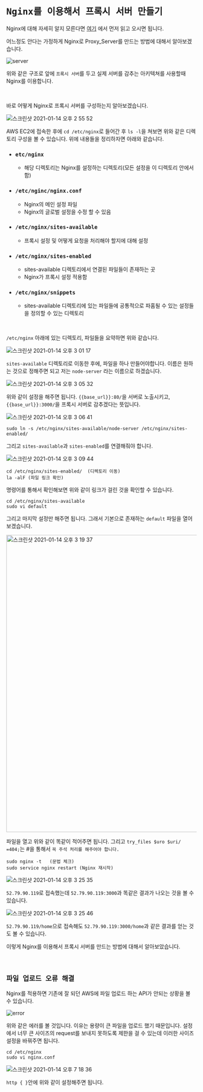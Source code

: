 # `Nginx를 이용해서 프록시 서버 만들기`

Nginx에 대해 자세히 알지 모른다면 [여기](https://github.com/wjdrbs96/Today-I-Learn/blob/master/Web/Ngnix%EB%9E%80%3F.md) 에서 먼저 읽고 오시면 됩니다. 

어느정도 안다는 가정하게 Nginx로 Proxy_Server를 만드는 방법에 대해서 알아보겠습니다.

![server](https://user-images.githubusercontent.com/43840561/104095511-8c973500-52da-11eb-9cea-e8e77deb35f5.png)

위와 같은 구조로 앞에 `프록시 서버`를 두고 실제 서버를 감추는 아키텍쳐를 사용할때 Nginx를 이용합니다. 

<br>

바로 어떻게 Nginx로 프록시 서버를 구성하는지 알아보겠습니다. 

![스크린샷 2021-01-14 오후 2 55 52](https://user-images.githubusercontent.com/45676906/104550693-ba80ce80-5678-11eb-91c6-f6a31821b316.png)

AWS EC2에 접속한 후에 `cd /etc/nginx`로 들어간 후 `ls -l`을 쳐보면 위와 같은 디렉토리 구성을 볼 수 있습니다. 
위에 내용들을 정리하자면 아래와 같습니다. 

- ### `etc/nginx`
    - 해당 디렉토리는 Nginx를 설정하는 디렉토리(모든 설정을 이 디렉토리 안에서 함)
- ### `/etc/nginc/nginx.conf`
    - Nginx의 메인 설정 파일
    - Nginx의 글로벌 설정을 수정 할 수 있음
- ### `/etc/nginx/sites-available`
    - 프록시 설정 및 어떻게 요청을 처리해야 할지에 대해 설정
- ### `/etc/nginx/sites-enabled`
    - sites-available 디렉토리에서 연결된 파일들이 존재하는 곳
    - Nginx가 프록시 설정 적용함
- ### `/etc/nginx/snippets`
    - sites-available 디렉토리에 있는 파일들에 공통적으로 파홈될 수 있는 설정들을 정의할 수 있는 디렉토리
    
<br>

`/etc/nginx` 아래에 있는 디렉토리, 파일들을 요약하면 위와 같습니다. 

![스크린샷 2021-01-14 오후 3 01 17](https://user-images.githubusercontent.com/45676906/104551057-793cee80-5679-11eb-9447-ad369a26b799.png)

`sites-available` 디렉토리로 이동한 후에, 파일을 하나 만들어야합니다. 이름은 원하는 것으로 정해주면 되고 저는 `node-server` 라는 이름으로 하겠습니다.

![스크린샷 2021-01-14 오후 3 05 32](https://user-images.githubusercontent.com/45676906/104551281-f36d7300-5679-11eb-8e79-a65cd3bf7741.png)

위와 같이 설정을 해주면 됩니다. `{{base_url}}:80/`을 서버로 노출시키고, `{{base_url}}:3000/`을 프록시 서버로 감추겠다는 뜻입니다. 

![스크린샷 2021-01-14 오후 3 06 41](https://user-images.githubusercontent.com/45676906/104551373-1c8e0380-567a-11eb-84ed-1e92796e0e1c.png)

```
sudo ln -s /etc/nginx/sites-available/node-server /etc/nginx/sites-enabled/
```

그리고 `sites-available`과 `sites-enabled`를 연결해줘야 합니다. 

![스크린샷 2021-01-14 오후 3 09 44](https://user-images.githubusercontent.com/45676906/104551668-ac33b200-567a-11eb-9fb6-3b6ed99db727.png)

```
cd /etc/nginx/sites-enabled/  (디렉토리 이동)
la -alF (파일 링크 확인)
```

명령어를 통해서 확인해보면 위와 같이 링크가 걸린 것을 확인할 수 있습니다.

```
cd /etc/nginx/sites-available 
sudo vi default
``` 

그리고 마지막 설정만 해주면 됩니다. 그래서 기본으로 존재하는 `default` 파일을 열어보겠습니다.

<img width="786" alt="스크린샷 2021-01-14 오후 3 19 37" src="https://user-images.githubusercontent.com/45676906/104552363-0a14c980-567c-11eb-9707-ebcf163db27d.png">

파일을 열고 위와 같이 똑같이 적어주면 됩니다. 그리고 `try_files $uro $uri/ =404;`는 #을 통해서 `꼭 주석 처리를 해주어야 합니다.`

```
sudo nginx -t   (문법 체크)
sudo service nginx restart (Nginx 재시작)
```

![스크린샷 2021-01-14 오후 3 25 35](https://user-images.githubusercontent.com/45676906/104552840-e1410400-567c-11eb-8d8f-5ea5a2d04ed0.png)

`52.79.90.119`로 접속했는데 `52.79.90.119:3000`과 똑같은 결과가 나오는 것을 볼 수 있습니다. 

![스크린샷 2021-01-14 오후 3 25 46](https://user-images.githubusercontent.com/45676906/104552961-1f3e2800-567d-11eb-85c8-be3542b55c6d.png)

`52.79.90.119/home`으로 접속해도 `52.79.90.119:3000/home`과 같은 결과를 얻는 것도 볼 수 있습니다. 

이렇게 Nginx를 이용해서 프록시 서버를 만드는 방법에 대해서 알아보았습니다. 

<br>

## `파일 업로드 오류 해결`

Nginx를 적용하면 기존에 잘 되던 AWS에 파일 업로드 하는 API가 안되는 상황을 볼 수 있습니다. 

![error](https://blog.leocat.kr/assets/img/2020-04-21-nginx-413-request-entity-too-large.png)

위와 같은 에러를 볼 것입니다. 
이유는 용량이 큰 파일을 업로드 했기 때문입니다. 설정에서 너무 큰 사이즈의 request를 보내지 못하도록 제한을 걸 수 있는데 이러한 사이즈 설정을 바꿔주면 됩니다.
  

```
cd /etc/nginx
sudo vi nginx.conf
```

![스크린샷 2021-01-14 오후 7 18 36](https://user-images.githubusercontent.com/45676906/104578136-af8c6500-569d-11eb-895e-1c51aed43260.png)

`http { }`안에 위와 같이 설정해주면 됩니다. 